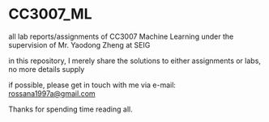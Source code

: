# CC3007_ML
all lab reports/assignments of CC3007 Machine Learning under the supervision of Mr. Yaodong Zheng at SEIG

in this repository, I merely share the solutions to either assignments or labs, no more details supply

if possible, please get in touch with me via e-mail: rossana1997a@gmail.com

Thanks for spending time reading all.
